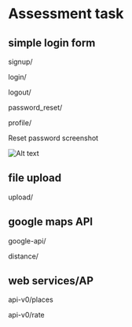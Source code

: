 # Assessment task

## simple login form

signup/

login/

logout/

password_reset/

profile/

Reset password screenshot

![Alt text](/media/image/email.png?raw=true "Title")

## file upload

upload/

## google maps API

google-api/

distance/

## web services/AP

api-v0/places

api-v0/rate

